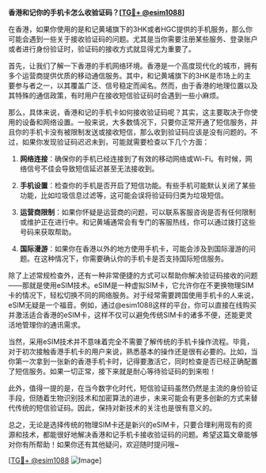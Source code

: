 **香港和记你的手机卡怎么收验证码？[[TG💪+ @esim1088](https://t.me/s/esim1088)]**

在香港，如果你使用的是和记黄埔旗下的3HK或者HGC提供的手机服务，那么你可能会遇到一些关于接收验证码的问题。尤其是当你需要注册某些服务、登录账户或者进行身份验证时，验证码的接收方式就显得尤为重要了。

首先，让我们了解一下香港的手机网络环境。香港是一个高度现代化的城市，拥有多个运营商提供优质的移动通信服务。其中，和记黄埔旗下的3HK是市场上的主要参与者之一，以其覆盖广泛、信号稳定而闻名。然而，由于香港的地理位置以及其特殊的通信政策，有时用户在接收短信验证码时会遇到一些小麻烦。

那么，具体来说，香港和记的手机卡如何接收验证码呢？其实，这主要取决于你使用的设备和网络设置。一般来说，大多数情况下，只要你正常开通了短信服务，并且你的手机卡没有被限制发送或接收短信，那么收到验证码应该是没有问题的。不过，如果你发现验证码迟迟未到，可能就需要检查以下几个方面：

1. **网络连接**：确保你的手机已经连接到了有效的移动网络或Wi-Fi。有时候，网络信号不佳会导致短信延迟甚至无法接收到。

2. **手机设置**：检查你的手机是否开启了短信功能。有些手机可能默认关闭了某些功能，比如垃圾信息过滤等，这可能会误将验证码归类为垃圾短信。

3. **运营商限制**：如果你怀疑是运营商的问题，可以联系客服咨询是否有任何限制或维护正在进行中。和记黄埔通常会有专门的客服热线，你可以通过拨打这些号码来获取帮助。

4. **国际漫游**：如果你在香港以外的地方使用手机卡，可能会涉及到国际漫游的问题。在这种情况下，你需要确认你的手机卡是否支持国际短信服务。

除了上述常规检查外，还有一种非常便捷的方式可以帮助你解决验证码接收的问题——那就是使用eSIM技术。eSIM是一种虚拟SIM卡，它允许你在不更换物理SIM卡的情况下，轻松切换不同的网络服务。对于经常需要跨国使用手机卡的人来说，eSIM无疑是一个福音。例如，通过@esim1088这样的平台，你可以直接在线购买并激活适合香港的eSIM卡，这样不仅可以避免传统SIM卡的诸多不便，还能更灵活地管理你的通讯需求。

当然，采用eSIM技术并不意味着完全不需要了解传统的手机卡操作流程。毕竟，对于初次接触香港手机卡的用户来说，熟悉基本的操作还是很有必要的。比如，当你第一次拿到一张新的香港手机卡时，记得要激活它，同时检查是否已经正确配置了短信服务。如果一切正常，接下来就是耐心等待验证码的到来啦！

此外，值得一提的是，在当今数字化时代，短信验证码虽然仍然是主流的身份验证手段，但随着生物识别技术和加密算法的进步，未来可能会有更多创新的方式来替代传统的短信验证码。因此，保持对新技术的关注也是很有意义的。

总之，无论是选择传统的物理SIM卡还是新兴的eSIM卡，只要合理利用现有的资源和技术，都能很好地解决香港和记手机卡接收验证码的问题。希望这篇文章能够对你有所帮助！如果你还有其他疑问，欢迎随时提问哦~

[[TG💪+ @esim1088](https://t.me/s/esim1088) ![Image](https://i.postimg.cc/4NQfJmqS/Snipaste-2025-05-13-00-14-12.png)]